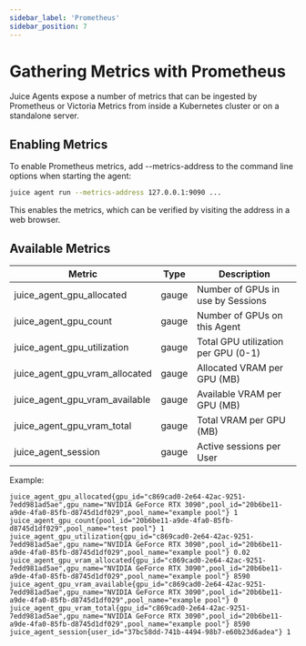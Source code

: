 ```yaml
---
sidebar_label: 'Prometheus'
sidebar_position: 7
---
```


# Gathering Metrics with Prometheus

Juice Agents expose a number of metrics that can be ingested by Prometheus or Victoria Metrics from inside a Kubernetes cluster or on a standalone server.

## Enabling Metrics

To enable Prometheus metrics, add --metrics-address to the command line options when starting the agent:

```bash
juice agent run --metrics-address 127.0.0.1:9090 ...
```

This enables the metrics, which can be verified by visiting the address in a web browser.


## Available Metrics

| Metric | Type | Description |
|--------|------|-------------|
| juice_agent_gpu_allocated | gauge | Number of GPUs in use by Sessions |
| juice_agent_gpu_count | gauge | Number of GPUs on this Agent |
| juice_agent_gpu_utilization | gauge | Total GPU utilization per GPU (0-1) |
| juice_agent_gpu_vram_allocated | gauge | Allocated VRAM per GPU (MB) |
| juice_agent_gpu_vram_available | gauge | Available VRAM per GPU (MB) |
| juice_agent_gpu_vram_total | gauge | Total VRAM per GPU (MB) |
| juice_agent_session | gauge | Active sessions per User |

Example:

```
juice_agent_gpu_allocated{gpu_id="c869cad0-2e64-42ac-9251-7edd981ad5ae",gpu_name="NVIDIA GeForce RTX 3090",pool_id="20b6be11-a9de-4fa0-85fb-d8745d1df029",pool_name="example pool"} 1
juice_agent_gpu_count{pool_id="20b6be11-a9de-4fa0-85fb-d8745d1df029",pool_name="test pool"} 1
juice_agent_gpu_utilization{gpu_id="c869cad0-2e64-42ac-9251-7edd981ad5ae",gpu_name="NVIDIA GeForce RTX 3090",pool_id="20b6be11-a9de-4fa0-85fb-d8745d1df029",pool_name="example pool"} 0.02
juice_agent_gpu_vram_allocated{gpu_id="c869cad0-2e64-42ac-9251-7edd981ad5ae",gpu_name="NVIDIA GeForce RTX 3090",pool_id="20b6be11-a9de-4fa0-85fb-d8745d1df029",pool_name="example pool"} 8590
juice_agent_gpu_vram_available{gpu_id="c869cad0-2e64-42ac-9251-7edd981ad5ae",gpu_name="NVIDIA GeForce RTX 3090",pool_id="20b6be11-a9de-4fa0-85fb-d8745d1df029",pool_name="example pool"} 0
juice_agent_gpu_vram_total{gpu_id="c869cad0-2e64-42ac-9251-7edd981ad5ae",gpu_name="NVIDIA GeForce RTX 3090",pool_id="20b6be11-a9de-4fa0-85fb-d8745d1df029",pool_name="example pool"} 8590
juice_agent_session{user_id="37bc58dd-741b-4494-98b7-e60b23d6adea"} 1
```
